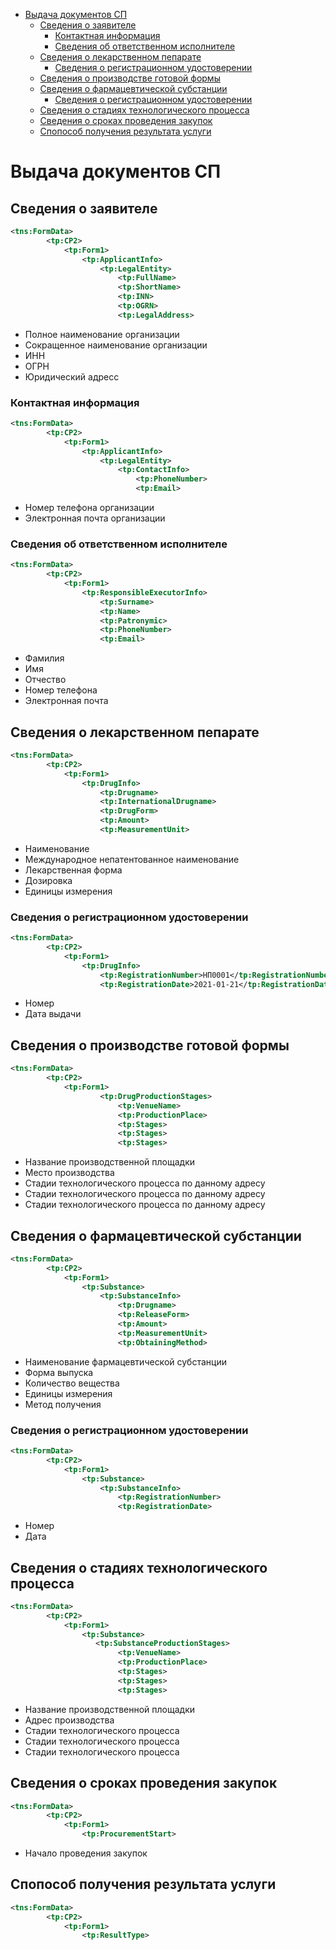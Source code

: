 - [Выдача документов СП](#выдача-документов-сп)
  - [Сведения о заявителе](#сведения-о-заявителе)
    - [Контактная информация](#контактная-информация)
    - [Сведения об ответственном исполнителе](#сведения-об-ответственном-исполнителе)
  - [Сведения о лекарственном пепарате](#сведения-о-лекарственном-пепарате)
    - [Сведения о регистрационном удостоверении](#сведения-о-регистрационном-удостоверении)
  - [Сведения о производстве готовой формы](#сведения-о-производстве-готовой-формы)
  - [Сведения о фармацевтической субстанции](#сведения-о-фармацевтической-субстанции)
    - [Сведения о регистрационном удостоверении](#сведения-о-регистрационном-удостоверении-1)
  - [Сведения о стадиях технологического процесса](#сведения-о-стадиях-технологического-процесса)
  - [Сведения о сроках проведения закупок](#сведения-о-сроках-проведения-закупок)
  - [Спопособ получения результата услуги](#спопособ-получения-результата-услуги)

# Выдача документов СП
## Сведения о заявителе
```XML
<tns:FormData>
        <tp:CP2>
            <tp:Form1>
                <tp:ApplicantInfo>
                    <tp:LegalEntity>
                        <tp:FullName>
                        <tp:ShortName>
                        <tp:INN>
                        <tp:OGRN>
                        <tp:LegalAddress>
```
* Полное наименование организации
* Сокращенное наименование организации
* ИНН
* ОГРН
* Юридический адресс
### Контактная информация
```XML
<tns:FormData>
        <tp:CP2>
            <tp:Form1>
                <tp:ApplicantInfo>
                    <tp:LegalEntity>
                        <tp:ContactInfo>
                            <tp:PhoneNumber>
                            <tp:Email>
```
* Номер телефона организации
* Электронная почта организации
### Сведения об ответственном исполнителе
```XML
<tns:FormData>
        <tp:CP2>
            <tp:Form1>
                <tp:ResponsibleExecutorInfo>
                    <tp:Surname>
                    <tp:Name>
                    <tp:Patronymic>
                    <tp:PhoneNumber>
                    <tp:Email>
```
* Фамилия
* Имя
* Отчество
* Номер телефона
* Электронная почта
## Сведения о лекарственном пепарате
```XML
<tns:FormData>
        <tp:CP2>
            <tp:Form1>
                <tp:DrugInfo>
                    <tp:Drugname>
                    <tp:InternationalDrugname>
                    <tp:DrugForm>
                    <tp:Amount>
                    <tp:MeasurementUnit>
```
* Наименование
* Международное непатентованное наименование
* Лекарственная форма
* Дозировка
* Единицы измерения
### Сведения о регистрационном удостоверении
```XML
<tns:FormData>
        <tp:CP2>
            <tp:Form1>
                <tp:DrugInfo>
                    <tp:RegistrationNumber>НП0001</tp:RegistrationNumber>
                    <tp:RegistrationDate>2021-01-21</tp:RegistrationDate>

```
* Номер
* Дата выдачи
## Сведения о производстве готовой формы
```XML
<tns:FormData>
        <tp:CP2>
            <tp:Form1>
                    <tp:DrugProductionStages>
                        <tp:VenueName>
                        <tp:ProductionPlace>
                        <tp:Stages>
                        <tp:Stages>
                        <tp:Stages>
```
* Название производственной площадки
* Место производства
* Стадии технологического процесса по данному адресу
* Стадии технологического процесса по данному адресу
* Стадии технологического процесса по данному адресу
## Сведения о фармацевтической субстанции
```XML
<tns:FormData>
        <tp:CP2>
            <tp:Form1>
                <tp:Substance>
                    <tp:SubstanceInfo>
                        <tp:Drugname>
                        <tp:ReleaseForm>
                        <tp:Amount>
                        <tp:MeasurementUnit>
                        <tp:ObtainingMethod>
```
* Наименование фармацевтической субстанции
* Форма выпуска
* Количество вещества
* Единицы измерения
* Метод получения
### Сведения о регистрационном удостоверении
```XML
<tns:FormData>
        <tp:CP2>
            <tp:Form1>
                <tp:Substance>
                    <tp:SubstanceInfo>
                        <tp:RegistrationNumber>
                        <tp:RegistrationDate>

```
* Номер
* Дата
## Сведения о стадиях технологического процесса
```XML
<tns:FormData>
        <tp:CP2>
            <tp:Form1>
                <tp:Substance>                 
                   <tp:SubstanceProductionStages>
                        <tp:VenueName>
                        <tp:ProductionPlace>
                        <tp:Stages>
                        <tp:Stages>
                        <tp:Stages>
```
* Название производственной площадки
* Адрес производства
* Стадии технологического процесса
* Стадии технологического процесса
* Стадии технологического процесса
## Сведения о сроках проведения закупок
```XML
<tns:FormData>
        <tp:CP2>
            <tp:Form1>
                <tp:ProcurementStart>
```
* Начало проведения закупок
## Спопособ получения результата услуги
```XML
<tns:FormData>
        <tp:CP2>
            <tp:Form1>
                <tp:ResultType>
```

